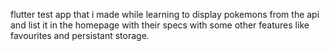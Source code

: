 flutter test app that i made while learning to display pokemons from the api and list it in the homepage with their specs with some other features like favourites and persistant storage.
